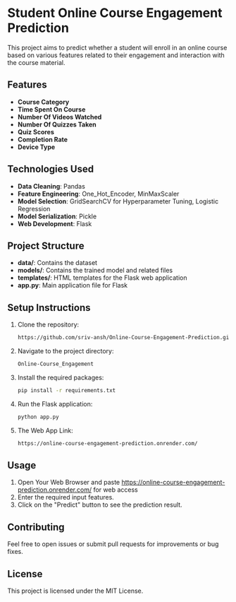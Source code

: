 # Student Online Course Engagement Prediction

This project aims to predict whether a student will enroll in an online course based on various features related to their engagement and interaction with the course material.

## Features
- **Course Category**
- **Time Spent On Course**
- **Number Of Videos Watched**
- **Number Of Quizzes Taken**
- **Quiz Scores**
- **Completion Rate**
- **Device Type**

## Technologies Used
- **Data Cleaning**: Pandas
- **Feature Engineering**: One_Hot_Encoder, MinMaxScaler
- **Model Selection**: GridSearchCV for Hyperparameter Tuning, Logistic Regression
- **Model Serialization**: Pickle
- **Web Development**: Flask

## Project Structure
- **data/**: Contains the dataset
- **models/**: Contains the trained model and related files
- **templates/**: HTML templates for the Flask web application
- **app.py**: Main application file for Flask

## Setup Instructions
1. Clone the repository:
    ```sh
    https://github.com/sriv-ansh/Online-Course-Engagement-Prediction.git
    ```
2. Navigate to the project directory:
    ```sh
    Online-Course_Engagement
    ```
3. Install the required packages:
    ```sh
    pip install -r requirements.txt
    ```
4. Run the Flask application:
    ```sh
    python app.py
    ```
5. The Web App Link:
    ```sh
    https://online-course-engagement-prediction.onrender.com/
    ```
## Usage
1. Open Your Web Browser and paste https://online-course-engagement-prediction.onrender.com/ for web access
2. Enter the required input features.
3. Click on the "Predict" button to see the prediction result.


## Contributing
Feel free to open issues or submit pull requests for improvements or bug fixes.

## License
This project is licensed under the MIT License.
